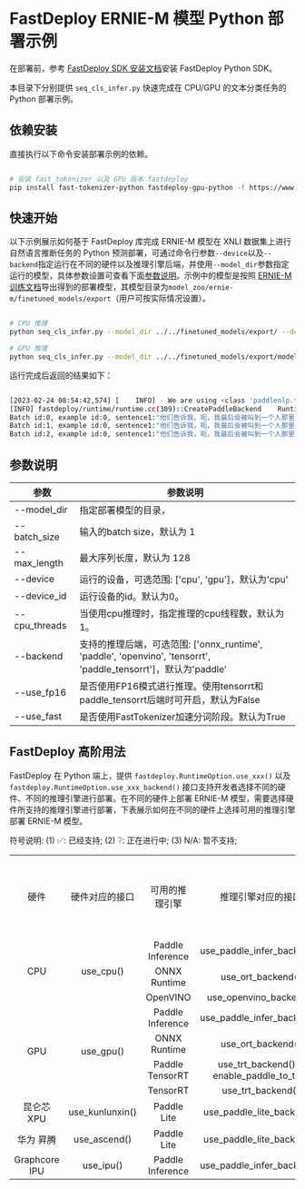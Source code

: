 # FastDeploy ERNIE-M 模型 Python 部署示例

在部署前，参考 [FastDeploy SDK 安装文档](https://github.com/PaddlePaddle/FastDeploy/blob/develop/docs/cn/build_and_install/download_prebuilt_libraries.md)安装 FastDeploy Python SDK。

本目录下分别提供 `seq_cls_infer.py` 快速完成在 CPU/GPU 的文本分类任务的 Python 部署示例。

## 依赖安装

直接执行以下命令安装部署示例的依赖。

```bash

# 安装 fast_tokenizer 以及 GPU 版本 fastdeploy
pip install fast-tokenizer-python fastdeploy-gpu-python -f https://www.paddlepaddle.org.cn/whl/fastdeploy.html

```

## 快速开始

以下示例展示如何基于 FastDeploy 库完成 ERNIE-M 模型在 XNLI 数据集上进行自然语言推断任务的 Python 预测部署，可通过命令行参数`--device`以及`--backend`指定运行在不同的硬件以及推理引擎后端，并使用`--model_dir`参数指定运行的模型，具体参数设置可查看下面[参数说明](#参数说明)。示例中的模型是按照 [ERNIE-M 训练文档](../../README.md)导出得到的部署模型，其模型目录为`model_zoo/ernie-m/finetuned_models/export`（用户可按实际情况设置）。


```bash

# CPU 推理
python seq_cls_infer.py --model_dir ../../finetuned_models/export/ --device cpu --backend paddle

# GPU 推理
python seq_cls_infer.py --model_dir ../../finetuned_models/export/model --device gpu --backend paddle

```

运行完成后返回的结果如下：

```bash

[2023-02-24 08:54:42,574] [    INFO] - We are using <class 'paddlenlp.transformers.ernie_m.fast_tokenizer.ErnieMFastTokenizer'> to load 'export/'.
[INFO] fastdeploy/runtime/runtime.cc(309)::CreatePaddleBackend    Runtime initialized with Backend::PDINFER in Device::GPU.
Batch id:0, example id:0, sentence1:"他们告诉我，呃，我最后会被叫到一个人那里去见面。", sentence2:"我从来没有被告知任何与任何人会面。", label:contradiction, similarity:0.9975
Batch id:1, example id:0, sentence1:"他们告诉我，呃，我最后会被叫到一个人那里去见面。", sentence2:"我被告知将有一个人被叫进来与我见面。", label:entailment, similarity:0.9866
Batch id:2, example id:0, sentence1:"他们告诉我，呃，我最后会被叫到一个人那里去见面。", sentence2:"那个人来得有点晚。", label:neutral, similarity:0.9921

```

## 参数说明

| 参数 |参数说明 |
|----------|--------------|
|--model_dir | 指定部署模型的目录， |
|--batch_size |输入的batch size，默认为 1|
|--max_length |最大序列长度，默认为 128|
|--device | 运行的设备，可选范围: ['cpu', 'gpu']，默认为'cpu' |
|--device_id | 运行设备的id。默认为0。 |
|--cpu_threads | 当使用cpu推理时，指定推理的cpu线程数，默认为1。|
|--backend | 支持的推理后端，可选范围: ['onnx_runtime', 'paddle', 'openvino', 'tensorrt', 'paddle_tensorrt']，默认为'paddle' |
|--use_fp16 | 是否使用FP16模式进行推理。使用tensorrt和paddle_tensorrt后端时可开启，默认为False |
|--use_fast| 是否使用FastTokenizer加速分词阶段。默认为True|

## FastDeploy 高阶用法

FastDeploy 在 Python 端上，提供 `fastdeploy.RuntimeOption.use_xxx()` 以及 `fastdeploy.RuntimeOption.use_xxx_backend()` 接口支持开发者选择不同的硬件、不同的推理引擎进行部署。在不同的硬件上部署 ERNIE-M 模型，需要选择硬件所支持的推理引擎进行部署，下表展示如何在不同的硬件上选择可用的推理引擎部署 ERNIE-M 模型。

符号说明: (1) ✅: 已经支持; (2) ❔: 正在进行中; (3) N/A: 暂不支持;

<table>
    <tr>
        <td align=center> 硬件</td>
        <td align=center> 硬件对应的接口</td>
        <td align=center> 可用的推理引擎  </td>
        <td align=center> 推理引擎对应的接口 </td>
        <td align=center> 是否支持 Paddle 新格式量化模型 </td>
        <td align=center> 是否支持 FP16 模式 </td>
    </tr>
    <tr>
        <td rowspan=3 align=center> CPU </td>
        <td rowspan=3 align=center> use_cpu() </td>
        <td align=center> Paddle Inference </td>
        <td align=center> use_paddle_infer_backend() </td>
        <td align=center>  ✅ </td>
        <td align=center>  N/A </td>
    </tr>
    <tr>
      <td align=center> ONNX Runtime </td>
      <td align=center> use_ort_backend() </td>
      <td align=center>  ✅ </td>
      <td align=center>  N/A </td>
    </tr>
    <tr>
      <td align=center> OpenVINO </td>
      <td align=center> use_openvino_backend() </td>
      <td align=center> ❔ </td>
      <td align=center>  N/A </td>
    </tr>
    <tr>
        <td rowspan=4 align=center> GPU </td>
        <td rowspan=4 align=center> use_gpu() </td>
        <td align=center> Paddle Inference </td>
        <td align=center> use_paddle_infer_backend() </td>
        <td align=center>  ✅ </td>
        <td align=center>  N/A </td>
    </tr>
    <tr>
      <td align=center> ONNX Runtime </td>
      <td align=center> use_ort_backend() </td>
      <td align=center>  ✅ </td>
      <td align=center>  ❔ </td>
    </tr>
    <tr>
      <td align=center> Paddle TensorRT </td>
      <td align=center> use_trt_backend() + enable_paddle_to_trt() </td>
      <td align=center> ✅ </td>
      <td align=center> ✅ </td>
    </tr>
    <tr>
      <td align=center> TensorRT </td>
      <td align=center> use_trt_backend() </td>
      <td align=center> ✅ </td>
      <td align=center> ✅ </td>
    </tr>
    <tr>
        <td align=center> 昆仑芯 XPU </td>
        <td align=center> use_kunlunxin() </td>
        <td align=center> Paddle Lite </td>
        <td align=center> use_paddle_lite_backend() </td>
        <td align=center>  N/A </td>
        <td align=center>  ✅  </td>
    </tr>
    <tr>
        <td align=center> 华为 昇腾 </td>
        <td align=center> use_ascend() </td>
        <td align=center> Paddle Lite </td>
        <td align=center> use_paddle_lite_backend() </td>
        <td align=center> ❔ </td>
        <td align=center> ✅ </td>
    </tr>
    <tr>
        <td align=center> Graphcore IPU </td>
        <td align=center> use_ipu() </td>
        <td align=center> Paddle Inference </td>
        <td align=center> use_paddle_infer_backend() </td>
        <td align=center> ❔ </td>
        <td align=center> N/A </td>
    </tr>
</table>
